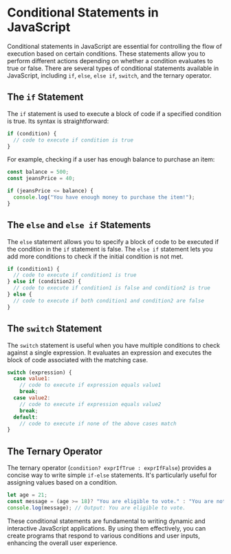 # Conditional Statements in JavaScript

Conditional statements in JavaScript are essential for controlling the flow of execution based on certain conditions. These statements allow you to perform different actions depending on whether a condition evaluates to true or false. There are several types of conditional statements available in JavaScript, including `if`, `else`, `else if`, `switch`, and the ternary operator.

## The `if` Statement

The `if` statement is used to execute a block of code if a specified condition is true. Its syntax is straightforward:

```javascript
if (condition) {
  // code to execute if condition is true
}
```

For example, checking if a user has enough balance to purchase an item:

```javascript
const balance = 500;
const jeansPrice = 40;

if (jeansPrice <= balance) {
  console.log("You have enough money to purchase the item!");
}
```

## The `else` and `else if` Statements

The `else` statement allows you to specify a block of code to be executed if the condition in the `if` statement is false. The `else if` statement lets you add more conditions to check if the initial condition is not met.

```javascript
if (condition1) {
  // code to execute if condition1 is true
} else if (condition2) {
  // code to execute if condition1 is false and condition2 is true
} else {
  // code to execute if both condition1 and condition2 are false
}
```

## The `switch` Statement

The `switch` statement is useful when you have multiple conditions to check against a single expression. It evaluates an expression and executes the block of code associated with the matching case.

```javascript
switch (expression) {
  case value1:
    // code to execute if expression equals value1
    break;
  case value2:
    // code to execute if expression equals value2
    break;
  default:
    // code to execute if none of the above cases match
}
```

## The Ternary Operator

The ternary operator (`condition? exprIfTrue : exprIfFalse`) provides a concise way to write simple `if-else` statements. It's particularly useful for assigning values based on a condition.

```javascript
let age = 21;
const message = (age >= 18)? "You are eligible to vote." : "You are not eligible to vote.";
console.log(message); // Output: You are eligible to vote.
```

These conditional statements are fundamental to writing dynamic and interactive JavaScript applications. By using them effectively, you can create programs that respond to various conditions and user inputs, enhancing the overall user experience.
